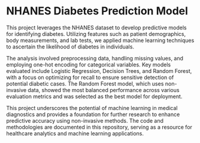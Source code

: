# NHANES Diabetes Prediction Model

This project leverages the NHANES dataset to develop predictive models for identifying diabetes. Utilizing features such as patient demographics, body measurements, and lab tests, we applied machine learning techniques to ascertain the likelihood of diabetes in individuals. 

The analysis involved preprocessing data, handling missing values, and employing one-hot encoding for categorical variables. Key models evaluated include Logistic Regression, Decision Trees, and Random Forest, with a focus on optimizing for recall to ensure sensitive detection of potential diabetic cases. The Random Forest model, which uses non-invasive data, showed the most balanced performance across various evaluation metrics and was selected as the best model for deployment. 

This project underscores the potential of machine learning in medical diagnostics and provides a foundation for further research to enhance predictive accuracy using non-invasive methods. The code and methodologies are documented in this repository, serving as a resource for healthcare analytics and machine learning applications.
